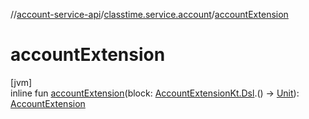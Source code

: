 //[account-service-api](../../index.md)/[classtime.service.account](index.md)/[accountExtension](account-extension.md)

# accountExtension

[jvm]\
inline fun [accountExtension](account-extension.md)(block: [AccountExtensionKt.Dsl](-account-extension-kt/-dsl/index.md).() -&gt; [Unit](https://kotlinlang.org/api/latest/jvm/stdlib/kotlin/-unit/index.html)): [AccountExtension](-account-extension/index.md)

